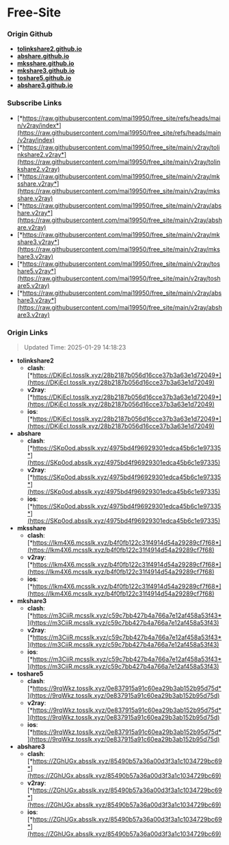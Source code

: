 # Free-Site

### Origin Github

- [**tolinkshare2.github.io**](https://github.com/tolinkshare2/tolinkshare2.github.io)
- [**abshare.github.io**](https://github.com/abshare/abshare.github.io)
- [**mksshare.github.io**](https://github.com/mksshare/mksshare.github.io)
- [**mkshare3.github.io**](https://github.com/mkshare3/mkshare3.github.io)
- [**toshare5.github.io**](https://github.com/toshare5/toshare5.github.io)
- [**abshare3.github.io**](https://github.com/abshare3/abshare3.github.io)

### Subscribe Links

- [*https://raw.githubusercontent.com/mai19950/free_site/refs/heads/main/v2ray/index*](https://raw.githubusercontent.com/mai19950/free_site/refs/heads/main/v2ray/index)
- [*https://raw.githubusercontent.com/mai19950/free_site/main/v2ray/tolinkshare2.v2ray*](https://raw.githubusercontent.com/mai19950/free_site/main/v2ray/tolinkshare2.v2ray)
- [*https://raw.githubusercontent.com/mai19950/free_site/main/v2ray/mksshare.v2ray*](https://raw.githubusercontent.com/mai19950/free_site/main/v2ray/mksshare.v2ray)
- [*https://raw.githubusercontent.com/mai19950/free_site/main/v2ray/abshare.v2ray*](https://raw.githubusercontent.com/mai19950/free_site/main/v2ray/abshare.v2ray)
- [*https://raw.githubusercontent.com/mai19950/free_site/main/v2ray/mkshare3.v2ray*](https://raw.githubusercontent.com/mai19950/free_site/main/v2ray/mkshare3.v2ray)
- [*https://raw.githubusercontent.com/mai19950/free_site/main/v2ray/toshare5.v2ray*](https://raw.githubusercontent.com/mai19950/free_site/main/v2ray/toshare5.v2ray)
- [*https://raw.githubusercontent.com/mai19950/free_site/main/v2ray/abshare3.v2ray*](https://raw.githubusercontent.com/mai19950/free_site/main/v2ray/abshare3.v2ray)

### Origin Links

> Updated Time: 2025-01-29 14:18:23

- **tolinkshare2**
  - **clash**: [*https://DKjEcl.tosslk.xyz/28b2187b056d16cce37b3a63e1d72049*](https://DKjEcl.tosslk.xyz/28b2187b056d16cce37b3a63e1d72049)
  - **v2ray**: [*https://DKjEcl.tosslk.xyz/28b2187b056d16cce37b3a63e1d72049*](https://DKjEcl.tosslk.xyz/28b2187b056d16cce37b3a63e1d72049)
  - **ios**: [*https://DKjEcl.tosslk.xyz/28b2187b056d16cce37b3a63e1d72049*](https://DKjEcl.tosslk.xyz/28b2187b056d16cce37b3a63e1d72049)
- **abshare**
  - **clash**: [*https://SKp0od.absslk.xyz/4975bd4f96929301edca45b6c1e97335*](https://SKp0od.absslk.xyz/4975bd4f96929301edca45b6c1e97335)
  - **v2ray**: [*https://SKp0od.absslk.xyz/4975bd4f96929301edca45b6c1e97335*](https://SKp0od.absslk.xyz/4975bd4f96929301edca45b6c1e97335)
  - **ios**: [*https://SKp0od.absslk.xyz/4975bd4f96929301edca45b6c1e97335*](https://SKp0od.absslk.xyz/4975bd4f96929301edca45b6c1e97335)
- **mksshare**
  - **clash**: [*https://lkm4X6.mcsslk.xyz/b4f0fb122c31f4914d54a29289cf7f68*](https://lkm4X6.mcsslk.xyz/b4f0fb122c31f4914d54a29289cf7f68)
  - **v2ray**: [*https://lkm4X6.mcsslk.xyz/b4f0fb122c31f4914d54a29289cf7f68*](https://lkm4X6.mcsslk.xyz/b4f0fb122c31f4914d54a29289cf7f68)
  - **ios**: [*https://lkm4X6.mcsslk.xyz/b4f0fb122c31f4914d54a29289cf7f68*](https://lkm4X6.mcsslk.xyz/b4f0fb122c31f4914d54a29289cf7f68)
- **mkshare3**
  - **clash**: [*https://m3CiiR.mcsslk.xyz/c59c7bb427b4a766a7e12af458a53f43*](https://m3CiiR.mcsslk.xyz/c59c7bb427b4a766a7e12af458a53f43)
  - **v2ray**: [*https://m3CiiR.mcsslk.xyz/c59c7bb427b4a766a7e12af458a53f43*](https://m3CiiR.mcsslk.xyz/c59c7bb427b4a766a7e12af458a53f43)
  - **ios**: [*https://m3CiiR.mcsslk.xyz/c59c7bb427b4a766a7e12af458a53f43*](https://m3CiiR.mcsslk.xyz/c59c7bb427b4a766a7e12af458a53f43)
- **toshare5**
  - **clash**: [*https://9rqWkz.tosslk.xyz/0e837915a91c60ea29b3ab152b95d75d*](https://9rqWkz.tosslk.xyz/0e837915a91c60ea29b3ab152b95d75d)
  - **v2ray**: [*https://9rqWkz.tosslk.xyz/0e837915a91c60ea29b3ab152b95d75d*](https://9rqWkz.tosslk.xyz/0e837915a91c60ea29b3ab152b95d75d)
  - **ios**: [*https://9rqWkz.tosslk.xyz/0e837915a91c60ea29b3ab152b95d75d*](https://9rqWkz.tosslk.xyz/0e837915a91c60ea29b3ab152b95d75d)
- **abshare3**
  - **clash**: [*https://ZGhUGx.absslk.xyz/85490b57a36a00d3f3a1c1034729bc69*](https://ZGhUGx.absslk.xyz/85490b57a36a00d3f3a1c1034729bc69)
  - **v2ray**: [*https://ZGhUGx.absslk.xyz/85490b57a36a00d3f3a1c1034729bc69*](https://ZGhUGx.absslk.xyz/85490b57a36a00d3f3a1c1034729bc69)
  - **ios**: [*https://ZGhUGx.absslk.xyz/85490b57a36a00d3f3a1c1034729bc69*](https://ZGhUGx.absslk.xyz/85490b57a36a00d3f3a1c1034729bc69)
